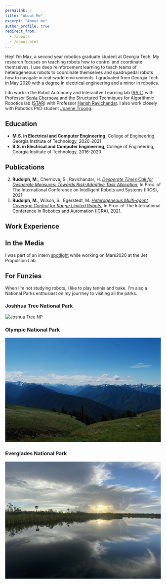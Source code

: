 ```yaml
---
permalink: /
title: "About Me"
excerpt: "About me"
author_profile: true
redirect_from: 
  - /about/
  - /about.html
---
```


Hey! I’m Max, a second year robotics graduate student at Georgia Tech. My research focuses on teaching robots how to control and coordinate themselves. I use deep reinforcement learning to teach teams of heterogeneous robots to coordinate themselves and quadrupedal robots how to navigate in real-world environments. I graduated from Georgia Tech in May 2020 with a degree in electrical engineering and a minor in robotics. 

I do work in the Robot Autonomy and Interacitve Learning lab (<a href="https://www.cc.gatech.edu/~chernova/">RAIL</a>) with Professor <a href="https://rail.gatech.edu/">Sonia Chernova</a> and the Structured Techniques for Algorithmic Robotics lab (<a href="https://gt-star-lab.github.io/">STAR</a>) with Professor <a href="https://harishravichandar.com/">Harish Ravichandar</a>. I also work closely with Robotics PhD student <a href="https://www.joannetruong.com/">Joanne Truong</a>. 

## Education
- **M.S. in Electrical and Computer Engineering**, College of Engineering, Georgia Institute of Technology, 2020-2021
- **B.S. in Electrical and Computer Engineering**, College of Engineering, Georgia Institute of Technology, 2016-2020

## Publications

<ol reversed>
  <li><strong>Rudolph, M.</strong>, Chernova, S., Ravichandar, H. <em> <a href="http://maxrudolph1.github.io/files/iros2021.pdf">Desperate Times Call for Desperate Measures: Towards Risk-Adaptive Task Allocation</a></em>,  In Proc. of The International Conference on Intelligent Robots and Systems (IROS), 2021</li>
  <li><strong>Rudolph, M.</strong>, Wilson, S., Egerstedt, M. <em> <a href="http://maxrudolph1.github.io/files/icra2021.pdf">Heterogeneous Multi-agent Coverage Control for Range Limited Robots</a></em>, In Proc. of The International Conference in Robotics and Automation (ICRA), 2021.</li>
</ol>


## Work Experience


## In the Media

I was part of an intern [spotlight](https://www.jpl.nasa.gov/edu/news/2020/1/9/intern-turns-head-on-nasas-next-mars-rover/) while working on Mars2020 at the Jet Propulsion Lab.

## For Funzies
<!-- When I’m not studying robots, I like to tickle the ivories (piano), smack the fuzzies (tennis), and consume the dough (bake). I'm also a National Parks enthusiast on my jourrney to visiting all the parks.  -->

When I’m not studying robots, I like to play tennis and bake. I'm also a National Parks enthusiast on my jourrney to visiting all the parks.

### Joshhua Tree National Park
![Joshua Tree NP](/images/joshtree.png)

### Olympic National Park
![Olympic NP](/images/olympic.png)

### Everglades National Park
![Everglades NP](/images/everglades.png)
